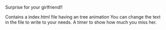 Surprise for your girlfriend!!

Contains a index.html file having an tree animation
You can change the text in the file to write to your needs.
A timer to show how much you miss her.
